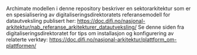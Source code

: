 Archimate modellen i denne repository beskriver en sektorarkitektur som er en spesialisering av digitaliseringsdirektoratets referansemodell for datautveksling publisert her: https://doc.difi.no/nasjonal-arkitektur/nab_referanse_arkitekturer_datautveksling/ 
Se denne siden fra digitaliseringsdirektoratet for tips om installasjon og konfigurering av relaterte verktøy: https://doc.difi.no/nasjonal-arkitektur/plattform_om-plattformen/